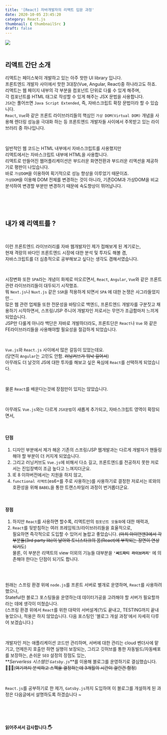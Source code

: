 ```yaml
---
title: '[React] 자바개발자의 리액트 입문 과정'
date: 2020-10-05 23:45:20
category: React.js
thumbnail: { thumbnailSrc }
draft: false
---
```


![](/images/react_logo.png)
<br><br>

## 리액트 간단 소개

리액트는 페이스북이 개발하고 있는 아주 핫한 UI library 입니다.<br>
프론트엔드 개발자 사이에서 핫한 3대장(Vue, Angular, React)중 하나라고도 하죠.<br>
리액트는 웹 페이지 내부의 각 부분을 컴포넌트 단위로 다룰 수 있게 해주며, <br>
각 컴포넌트를 HTML 태그로 작성할 수 있게 해주는 JSX 문법을 사용합니다. <br>
`JSX`는 풀어쓰면 `Java Script Extended`, 즉, 자바스크립트 확장 문법이라 할 수 있습니다. <br>
`React`, `Vue`와 같은 프론트 라이브러리들의 핵심인 `가상 DOM(Virtual DOM)` 개념을 사용해 렌더링 성능을 극대화 하는 등 프론트엔드 개발자들 사이에서 주목받고 있는 라이브러리 중 하나입니다.

<br>

일반적인 웹 코드는 HTML 내부에서 자바스크립트를 사용했지만 <br>
리액트에서는 자바스크립트 내부에 HTML을 사용합니다. <br>
리액트로 만들어진 웹어플리케이션은 부드러운 화면전환과 부드러운 리액션을 제공하기로 평판이 나있습니다.<br>
바로 `가상DOM`을 이용하여 획기적으로 성능 향상을 이루었기 때문이죠.<br>
`가상DOM`을 이용해 DOM 전체를 변경하는 것이 아니라, 기존DOM과 가상DOM을 비교 분석하여 변경할 부분만 변경하기 때문에 속도향상이 뛰어납니다.

<br><br><br>

## 내가 왜 리액트를 ?

<br>

이런 프론트엔드 라이브러리를 자바 웹개발자인 제가 접해보게 된 계기로는, <br>
현재 격랑의 바다인 프론트엔드 시장에 대한 분석 및 투자도 해볼 겸,<br>
자바스크립트를 더 심층적으로 공부해보고 싶다는 생각도 겸해서였습니다.

<br>

시장변화 또한 `SPA`라는 개념이 화제로 떠오르면서, `React`, `Angular`, `Vue`와 같은 프론트 관련 라이브러리들이 대두되기 시작했죠.<br>
뭐 `Next.js`나 `Nuxt.js` 같은 `SSR`을 적용하게 되면서 `SPA` 에 대한 논쟁은 사그라들었지만...<br>
많은 웹 관련 업체들 또한 전문성을 바탕으로 백엔드, 프론트엔드 개발자를 구분짓고 채용하기 시작하면서,
스프링/JSP 주니어 개발자인 저로서는 무언가 조급함마저 느끼게 되었습니다.<br>
JSP만 다룰게 아니라 백단은 자바로 개발하더라도, 프론트단은 `React`나 `Vue` 와 같은 FE라이브러리들을 사용해야할 필요성을 절감하게 되었습니다.

<br>

`Vue.js`와 `React.js` 사이에서 많은 갈등이 있었는데요.<br>
(당연히 `Angular`는 고민도 안함. ~~러닝커브가 워낙 길어서~~)<br>
아무래도 더 날것의 JS에 대한 투자를 해보고 싶은 욕심에 `React`를 선택하게 되었습니다. <br>

<br>

물론 `React`를 배운다는것에 장점만이 있지는 않았습니다.

<br>

아무래도 `Vue.js`와는 다르게 `JSX문법`이 새롭게 추가되고, 자바스크립트 영역이 확장되면서,<br>

<br>

#### 단점

1. 디자인 부분에서 제가 해온 기존의 스프링/JSP 웹개발과는 다르게 개발자가 핸들링해야 할 부분이 더 커지게 되었습니다. <br>
2. 그리고 러닝커브도 `Vue.js`에 비해서 다소 길고, 프론트엔드를 전공하지 못한 저로서는 진입장벽이 조금 높다고 느껴지더군요.
3. IE 8 이하버전에서는 지원을 하지 않고,
4. `functional 리액트`(es6+를 주로 사용하는)를 사용하기로 결정한 저로서는 IE와의 호환성을 위해 `BABEL`을 통한 트랜스파일러 과정이 번거롭더군요.

<br>

#### 장점

1. 하지만 `React`를 사용하면 할수록, 리액트만의 `컴포넌트 모듈화`에 대한 매력과, <br>
2. `React`를 뒷받침하는 여러 프레임워크/라이브러리들을 효율적으로,<br> 필요하면 즉각적으로 도입할 수 있어서 놀랍고 좋았습니다.
   ~~(마치 아이언맨3에서 각 부분들(3rd party lib)이 날아와 토니스타크의 몸(React)에 부착되는 장면이 연상되기도~~) <br>
   물론, 이 부분은 리액트의 view 이외의 기능들 대부분을 **`'써드파티 라이브러리'`** 에 의존해야 한다는 단점이 되기도 합니다.

<br>
<br>

원래는 스프링 환경 위에 `node.js`를 프론트 서버로 별개로 운영하며, `React`를 사용하려 했으나,<br>
Stateful한 블로그 포스팅들을 운영하는데 데이터가공을 고려해야 할 서버가 필요할까 라는 데에 생각이 미쳤습니다.<br>
(스프링 환경 위에서 `React`를 위한 대략의 서버설계(?)도 끝내고, TESTING까지 끝내놓았으나, 적용은 하지 않았습니다.
다음 포스팅인 '블로그 개설 과정'에서 자세히 다루어 보겠습니다.)<br>

<br>

개발자인 저는 애플리케이션 코드만 관리하며, 서버에 대한 관리는 cloud 벤더사에 맡기고, 언제든지 호출만 하면 실행이 보장되는, 그리고 깃허브를 통한 자동빌드/자동배포를 보장하는,
손쉬운 `SEO` 설정의 장점도 있는,<br>
**_Serverless 시스템인 `Gatsby.js`_**를 이용해 블로그를 운영하기로 결심했습니다.<br>👏👏👏(~~여기까지 분석하고 스펙을 결정하는데 3개월의 시간이 걸린건 함정~~)

<br>

`React.js`를 공부하기로 한 제가, `Gatsby.js`까지 도입하여 이 블로그를 개설하게 된 과정은 다음글에서 설명하도록 하겠습니다 ~

<br>
<br>
<br>

#### 읽어주셔서 감사합니다.🖐
